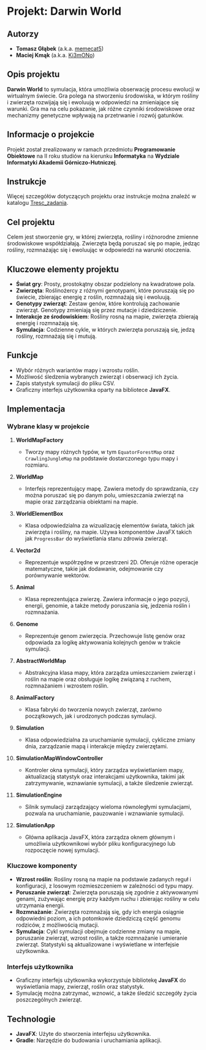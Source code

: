 
# Projekt: Darwin World

## Autorzy

- **Tomasz Głąbek** (a.k.a. [memecat5](https://github.com/memecat5))
- **Maciej Kmąk** (a.k.a. [Ki3mONo](https://github.com/Ki3mONo))

## Opis projektu

**Darwin World** to symulacja, która umożliwia obserwację procesu ewolucji w wirtualnym świecie. Gra polega na stworzeniu środowiska, w którym rośliny i zwierzęta rozwijają się i ewoluują w odpowiedzi na zmieniające się warunki. Gra ma na celu pokazanie, jak różne czynniki środowiskowe oraz mechanizmy genetyczne wpływają na przetrwanie i rozwój gatunków.

## Informacje o projekcie
Projekt został zrealizowany w ramach przedmiotu **Programowanie Obiektowe** na II roku studiów na kierunku **Informatyka** na **Wydziale Informatyki Akademii Górniczo-Hutniczej**.

## Instrukcje
Więcej szczegółów dotyczących projektu oraz instrukcje można znaleźć w katalogu [Tresc_zadania](https://github.com/Ki3mONo/DarwinWorldSimulator/blob/main/Tresc_zadania/Readme.md).

## Cel projektu

Celem jest stworzenie gry, w której zwierzęta, rośliny i różnorodne zmienne środowiskowe współdziałają. Zwierzęta będą poruszać się po mapie, jedząc rośliny, rozmnażając się i ewoluując w odpowiedzi na warunki otoczenia.

## Kluczowe elementy projektu

- **Świat gry**: Prosty, prostokątny obszar podzielony na kwadratowe pola.
- **Zwierzęta**: Roślinożercy z różnymi genotypami, które poruszają się po świecie, zbierając energię z roślin, rozmnażają się i ewoluują.
- **Genotypy zwierząt**: Zestaw genów, które kontrolują zachowanie zwierząt. Genotypy zmieniają się przez mutacje i dziedziczenie.
- **Interakcje ze środowiskiem**: Rośliny rosną na mapie, zwierzęta zbierają energię i rozmnażają się.
- **Symulacja**: Codzienne cykle, w których zwierzęta poruszają się, jedzą rośliny, rozmnażają się i mutują.

## Funkcje

- Wybór różnych wariantów mapy i wzrostu roślin.
- Możliwość śledzenia wybranych zwierząt i obserwacji ich życia.
- Zapis statystyk symulacji do pliku CSV.
- Graficzny interfejs użytkownika oparty na bibliotece **JavaFX**.

## Implementacja

### Wybrane klasy w projekcie

1. **WorldMapFactory**
    - Tworzy mapy różnych typów, w tym `EquatorForestMap` oraz `CrawlingJungleMap` na podstawie dostarczonego typu mapy i rozmiaru.

2. **WorldMap**
    - Interfejs reprezentujący mapę. Zawiera metody do sprawdzania, czy można poruszać się po danym polu, umieszczania zwierząt na mapie oraz zarządzania obiektami na mapie.

3. **WorldElementBox**
    - Klasa odpowiedzialna za wizualizację elementów świata, takich jak zwierzęta i rośliny, na mapie. Używa komponentów JavaFX takich jak `ProgressBar` do wyświetlania stanu zdrowia zwierząt.

4. **Vector2d**
    - Reprezentuje współrzędne w przestrzeni 2D. Oferuje różne operacje matematyczne, takie jak dodawanie, odejmowanie czy porównywanie wektorów.

5. **Animal**
    - Klasa reprezentująca zwierzę. Zawiera informacje o jego pozycji, energii, genomie, a także metody poruszania się, jedzenia roślin i rozmnażania.

6. **Genome**
    - Reprezentuje genom zwierzęcia. Przechowuje listę genów oraz odpowiada za logikę aktywowania kolejnych genów w trakcie symulacji.

7. **AbstractWorldMap**
    - Abstrakcyjna klasa mapy, która zarządza umieszczaniem zwierząt i roślin na mapie oraz obsługuje logikę związaną z ruchem, rozmnażaniem i wzrostem roślin.

8. **AnimalFactory**
    - Klasa fabryki do tworzenia nowych zwierząt, zarówno początkowych, jak i urodzonych podczas symulacji.

9. **Simulation**
    - Klasa odpowiedzialna za uruchamianie symulacji, cykliczne zmiany dnia, zarządzanie mapą i interakcje między zwierzętami.

10. **SimulationMapWindowController**
    - Kontroler okna symulacji, który zarządza wyświetlaniem mapy, aktualizacją statystyk oraz interakcjami użytkownika, takimi jak zatrzymywanie, wznawianie symulacji, a także śledzenie zwierząt.

11. **SimulationEngine**
    - Silnik symulacji zarządzający wieloma równoległymi symulacjami, pozwala na uruchamianie, pauzowanie i wznawianie symulacji.

12. **SimulationApp**
    - Główna aplikacja JavaFX, która zarządza oknem głównym i umożliwia użytkownikowi wybór pliku konfiguracyjnego lub rozpoczęcie nowej symulacji.

### Kluczowe komponenty

- **Wzrost roślin**: Rośliny rosną na mapie na podstawie zadanych reguł i konfiguracji, z losowym rozmieszczeniem w zależności od typu mapy.
- **Poruszanie zwierząt**: Zwierzęta poruszają się zgodnie z aktywowanymi genami, zużywając energię przy każdym ruchu i zbierając rośliny w celu utrzymania energii.
- **Rozmnażanie**: Zwierzęta rozmnażają się, gdy ich energia osiągnie odpowiedni poziom, a ich potomkowie dziedziczą część genomu rodziców, z możliwością mutacji.
- **Symulacja**: Cykl symulacji obejmuje codzienne zmiany na mapie, poruszanie zwierząt, wzrost roślin, a także rozmnażanie i umieranie zwierząt. Statystyki są aktualizowane i wyświetlane w interfejsie użytkownika.

### Interfejs użytkownika

- Graficzny interfejs użytkownika wykorzystuje bibliotekę **JavaFX** do wyświetlania mapy, zwierząt, roślin oraz statystyk.
- Symulację można zatrzymać, wznowić, a także śledzić szczegóły życia poszczególnych zwierząt.

## Technologie

- **JavaFX**: Użyte do stworzenia interfejsu użytkownika.
- **Gradle**: Narzędzie do budowania i uruchamiania aplikacji.
